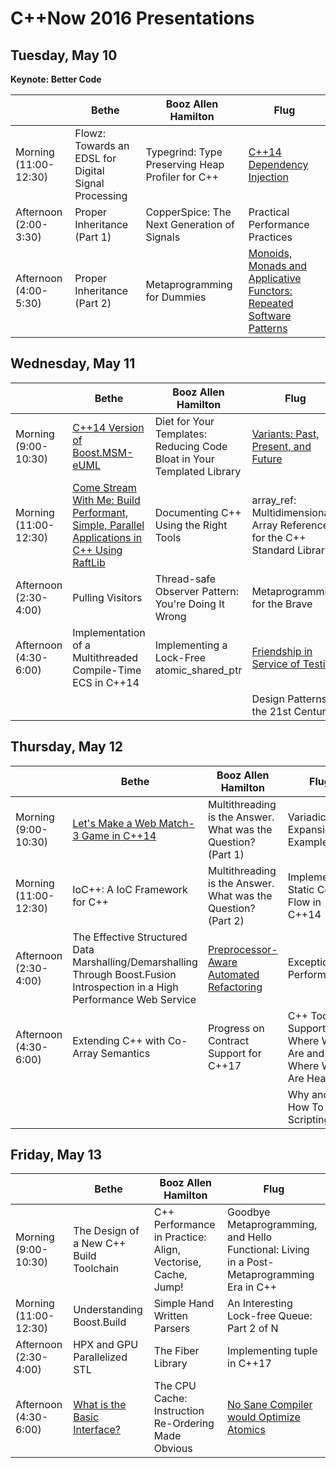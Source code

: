 # C++Now 2016 Presentations

## Tuesday, May 10

**Keynote: Better Code**

|                       | Bethe                                                | Booz Allen Hamilton                              | Flug                                                                                              |
|-----------------------|------------------------------------------------------|--------------------------------------------------|---------------------------------------------------------------------------------------------------|
| Morning (11:00-12:30) | Flowz: Towards an EDSL for Digital Signal Processing | Typegrind: Type Preserving Heap Profiler for C++ | [C++14 Dependency Injection](https://github.com/brycelelbach/cppnow_presentations_2016/raw/master/00_tuesday/cpp14_dependency_injection_library.pdf)                                                                |
| Afternoon (2:00-3:30) | Proper Inheritance (Part 1)                          | CopperSpice: The Next Generation of Signals      | Practical Performance Practices                                                                   |
| Afternoon (4:00-5:30) | Proper Inheritance (Part 2)                          | Metaprogramming for Dummies                      | [Monoids, Monads and Applicative Functors: Repeated Software Patterns](https://github.com/brycelelbach/cppnow_presentations_2016/raw/master/00_tuesday/monoids_monads_and_applicative_functors_repeated_software_patterns.pdf)                              |

## Wednesday, May 11

|                       | Bethe                                                                                     | Booz Allen Hamilton                                                    | Flug                                                                      |
|-----------------------|-------------------------------------------------------------------------------------------|------------------------------------------------------------------------|---------------------------------------------------------------------------|
| Morning (9:00-10:30)  | [C++14 Version of Boost.MSM-eUML](https://github.com/brycelelbach/cppnow_presentations_2016/raw/master/01_wednesday/cpp14_version_of_boost_msm_euml.pdf)                                                           | Diet for Your Templates: Reducing Code Bloat in Your Templated Library | [Variants: Past, Present, and Future](https://github.com/brycelelbach/cppnow_presentations_2016/raw/master/01_wednesday/variants_past_present_and_future.pdf)                                       |
| Morning (11:00-12:30) | [Come Stream With Me: Build Performant, Simple, Parallel Applications in C++ Using RaftLib](https://github.com/brycelelbach/cppnow_presentations_2016/raw/master/01_wednesday/come_stream_with_me_build_performant_simple_parallel_applications_in_cpp_using_raftlib.pdf) | Documenting C++ Using the Right Tools                                  | array_ref: Multidimensional Array References for the C++ Standard Library |
| Afternoon (2:30-4:00) | Pulling Visitors                                                                          | Thread-safe Observer Pattern: You're Doing It Wrong                    | Metaprogramming for the Brave                                             |
| Afternoon (4:30-6:00) | Implementation of a Multithreaded Compile-Time ECS in C++14                               | Implementing a Lock-Free atomic_shared_ptr                             | [Friendship in Service of Testing](https://github.com/brycelelbach/cppnow_presentations_2016/raw/master/01_wednesday/friendship_in_service_of_testing.pdf)                                          |
|                       |                                                                                           |                                                                        | Design Patterns in the 21st Century                                       |

## Thursday, May 12

|                       | Bethe                                                                                                                        | Booz Allen Hamilton                                           | Flug                                                    |
|-----------------------|------------------------------------------------------------------------------------------------------------------------------|---------------------------------------------------------------|---------------------------------------------------------|
| Morning (9:00-10:30)  | [Let's Make a Web Match-3 Game in C++14](https://github.com/brycelelbach/cppnow_presentations_2016/raw/master/02_thursday/lets_make_a_web_match3_game_in_cpp14.pdf)                                                                                       | Multithreading is the Answer. What was the Question? (Part 1) | Variadic Expansion in Examples                          |
| Morning (11:00-12:30) | IoC++: A IoC Framework for C++                                                                                               | Multithreading is the Answer. What was the Question? (Part 2) | Implementing Static Control Flow in C++14             |
| Afternoon (2:30-4:00) | The Effective Structured Data Marshalling/Demarshalling Through Boost.Fusion Introspection in a High Performance Web Service | [Preprocessor-Aware Automated Refactoring](https://github.com/brycelelbach/cppnow_presentations_2016/raw/master/02_thursday/preprocessor_aware_automated_refactoring.pdf)                      | Exceptional Performance                                 |
| Afternoon (4:30-6:00) | Extending C++ with Co-Array Semantics                                                                                        | Progress on Contract Support for C++17                        | C++ Tool Support: Where We Are and Where We Are Heading |
|                       |                                                                                                                              |                                                               | Why and How To Add Scripting                            |

## Friday, May 13

|                       | Bethe                                   | Booz Allen Hamilton                                         | Flug                                                                                       |
|-----------------------|-----------------------------------------|-------------------------------------------------------------|--------------------------------------------------------------------------------------------|
| Morning (9:00-10:30)  | The Design of a New C++ Build Toolchain | C++ Performance in Practice: Align, Vectorise, Cache, Jump! | Goodbye Metaprogramming, and Hello Functional: Living in a Post-Metaprogramming Era in C++ |
| Morning (11:00-12:30) | Understanding Boost.Build               | Simple Hand Written Parsers                                 | An Interesting Lock-free Queue: Part 2 of N                                                |
| Afternoon (2:30-4:00) | HPX and GPU Parallelized STL            | The Fiber Library                                           | Implementing tuple in C++17                                                                |
| Afternoon (4:30-6:00) | [What is the Basic Interface?](https://github.com/brycelelbach/cppnow_presentations_2016/raw/master/03_friday/what_is_the_basic_interface.pdf)            | The CPU Cache: Instruction Re-Ordering Made Obvious         | [No Sane Compiler would Optimize Atomics](https://github.com/brycelelbach/cppnow_presentations_2016/raw/master/03_friday/no-sane-compiler.pdf) |
